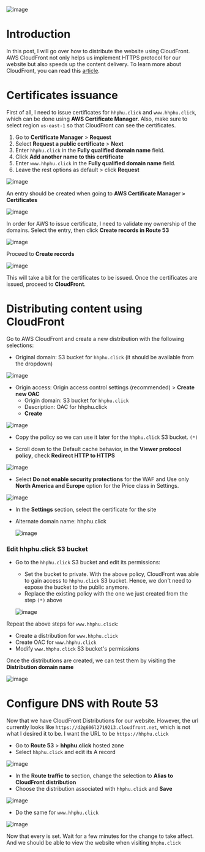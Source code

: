![image](https://github.com/hhphu/Cloud/assets/45286750/3cb0551d-3828-4b40-8854-250a191ac3e5)

# Introduction
In this post, I will go over how to distribute the website using CloudFront. AWS CloudFront not only helps us implement HTTPS protocol for our website but also speeds up the content delivery.
To learn more about CloudFront, you can read this [article](https://aws.amazon.com/blogs/networking-and-content-delivery/amazon-s3-amazon-cloudfront-a-match-made-in-the-cloud/).

# Certificates issuance
First of all, I need to issue certificates for `hhphu.click` and `www.hhphu.click`, which can be done using **AWS Certificate Manager**. Also, make sure to select region `us-east-1` so that CloudFront can see the certificates.
1. Go to **Certificate Manager** > **Request**
2. Select **Request a public certificate** > **Next**
3. Enter `hhphu.click` in the **Fully qualified domain name** field.
4. Click **Add another name to this certificate**
5. Enter `www.hhphu.click` in the **Fully qualified domain name** field.
6. Leave the rest options as default > click **Request**

![image](https://github.com/hhphu/Cloud/assets/45286750/53a97a59-f5a1-4ce1-960d-0f9d0ad9b380)

An entry should be created when going to **AWS Certificate Manager > Certificates**

![image](https://github.com/hhphu/Cloud/assets/45286750/49e2305e-9d20-469c-92d0-24ecd4dad38d)

In order for AWS to issue certificate, I need to validate my ownership of the domains. Select the entry, then click **Create records in Route 53**

![image](https://github.com/hhphu/Cloud/assets/45286750/a766f30c-c6ea-4fcf-9055-8bb3c8c0b605)

Proceed to **Create records**

![image](https://github.com/hhphu/Cloud/assets/45286750/56911b27-505f-4997-bfca-5ff8602aee96)

This will take a bit for the certificates to be issued. Once the certificates are issued, proceed to **CloudFront**.


# Distributing content using CloudFront
Go to AWS CloudFront and create a new distribution with the following selections:
- Original domain: S3 bucket for `hhphu.click` (it should be available from the dropdown)

![image](https://github.com/hhphu/Cloud/assets/45286750/e788d820-551b-434b-b637-805944834ce0)

- Origin access: Origin access control settings (recommended) > **Create new OAC**
    - Origin domain: S3 bucket for `hhphu.click`
    - Description: OAC for hhphu.click
    -  **Create**
 
![image](https://github.com/hhphu/Cloud/assets/45286750/b61607be-48f2-4a09-ac41-bcf63aed3412)
  
- Copy the policy so we can use it later for the `hhphu.click` S3 bucket. `(*)`
  
- Scroll down to the Default cache behavior, in the **Viewer protocol policy**, check **Redirect HTTP to HTTPS**

![image](https://github.com/hhphu/Cloud/assets/45286750/4d014937-dc75-49a2-bd93-d8546d0be367)

- Select **Do not enable security protections** for the WAF and Use only **North America and Europe** option for the Price class in Settings.

![image](https://github.com/hhphu/Cloud/assets/45286750/bef41d06-5a73-4c1f-99ea-3504b8260b9a)

- In the **Settings** section, select the certificate for the site
- Alternate domain name: hhphu.click

  ![image](https://github.com/hhphu/Cloud/assets/45286750/9f94e8ec-bb5f-487b-99e7-8d4382025722)

### Edit hhphu.click S3 bucket
- Go to the `hhphu.click` S3 bucket and edit its permissions:
    - Set the bucket to private. With the above policy, CloudFront was able to gain access to `hhphu.click` S3 bucket. Hence, we don't need to expose the bucket to the public anymore.
    - Replace the existing policy with the one we just created from the step `(*)` above

  ![image](https://github.com/hhphu/Cloud/assets/45286750/4d8646b6-f921-4cf9-9f60-9b5cf6abe2cc)

Repeat the above steps for `www.hhphu.click`:
- Create a distribution for `www.hhphu.click`
- Create OAC for `www.hhphu.click`
- Modify `www.hhphu.click` S3 bucket's permissions

Once the distributions are created, we can test them by visiting the **Distribution domain name**

![image](https://github.com/hhphu/Cloud/assets/45286750/29f49e90-e29d-4fd5-8e44-0f3963560f8e)

# Configure DNS with Route 53
Now that we have CloudFront Distributions for our website. However, the url currently looks like `https://d2g606l27192i3.cloudfront.net`, which is not what I desired it to be. I want the URL to be `https://hhphu.click`

- Go to **Route 53** > **hhphu.click** hosted zone
- Select `hhphu.click` and edit its A record

![image](https://github.com/hhphu/Cloud/assets/45286750/6bc84098-4b51-4fdf-9edc-85a5fd6a66bd)

- In the **Route traffic to** section, change the selection to **Alias to CloudFront distribution**
- Choose the distribution associated with `hhphu.click` and **Save**

![image](https://github.com/hhphu/Cloud/assets/45286750/85337324-b9d5-425a-b809-a2728a2c77c4)

- Do the same for `www.hhphu.click`

![image](https://github.com/hhphu/Cloud/assets/45286750/e8365b1e-8e68-468b-9f58-7b5c6eb7de49)

Now that every is set. Wait for a few minutes for the change to take affect. And we should be able to view the website when visiting `hhphu.click`
